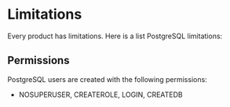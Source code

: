 # Limitations
Every product has limitations. Here is a list PostgreSQL limitations:
## Permissions
PostgreSQL users are created with the following permissions:
* NOSUPERUSER, CREATEROLE, LOGIN, CREATEDB